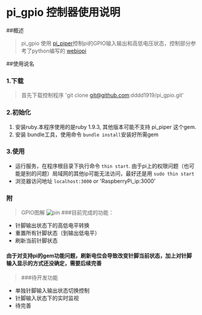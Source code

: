 pi_gpio 控制器使用说明
=======
##概述
> pi_gpio 使用 [pi_piper](https://github.com/jwhitehorn/pi_piper)控制pi的GPIO输入输出和高低电压状态，控制部分参考了python编写的 [webiopi](https://github.com/ganadist/webiopi)

##使用说名

### 1.下载
> 首先下载控制程序 'git clone git@github.com:dddd1919/pi_gpio.git'

### 2.初始化
1. 安装ruby.本程序使用的是ruby 1.9.3, 其他版本可能不支持 pi_piper 这个gem.
2. 安装 bundle工具，使用命令 `bundle install`安装好所需gem

### 3.使用
- 运行服务，在程序根目录下执行命令 `thin start`. 由于pi上的权限问题（也可能是别的问题）局域网的其他ip可能无法访问，最好还是用 `sudo thin start`
- 浏览器访问地址 `localhost:3000` or 'RaspberryPi_ip:3000'

### 附
> GPIO图解 ![pin](http://www.cl.cam.ac.uk/projects/raspberrypi/tutorials/turing-machine/pi_gpio.jpg)
> ###目前完成的功能：

- 针脚输出状态下的高低电平转换
- 重置所有针脚状态（到输出低电平）
- 刷新当前针脚状态

#### 由于对支持pi的gem功能问题，刷新电位会导致改变针脚当前状态，加上对针脚输入显示的方式还没确定，需要后续完善
> ###待开发功能

- 单独针脚输入输出状态切换控制
- 针脚输入状态下的实时监视
- 待完善
